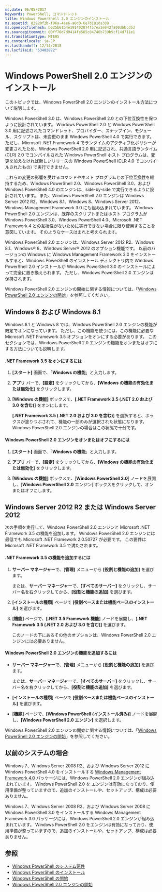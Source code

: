 ```yaml
---
ms.date: 06/05/2017
keywords: PowerShell, コマンドレット
title: Windows PowerShell 2.0 エンジンのインストール
ms.assetid: 82928f2b-f96a-4ae6-a0d0-6e7b181da308
ms.openlocfilehash: b625b61b4e191402074f57ea2e942f800dbbcd53
ms.sourcegitcommit: 00ff76d7d9414fe585c04740b739b9cf14d711e1
ms.translationtype: MTE95
ms.contentlocale: ja-JP
ms.lasthandoff: 12/14/2018
ms.locfileid: "53402822"
---
```

# <a name="installing-the-windows-powershell-20-engine"></a>Windows PowerShell 2.0 エンジンのインストール
このトピックでは、Windows PowerShell 2.0 エンジンのインストール方法について説明します。

Windows PowerShell 3.0 は、Windows PowerShell 2.0 との下位互換性を保つように設計されています。 Windows PowerShell 2.0 と Windows PowerShell 3.0 用に記述されたコマンドレット、プロバイダー、スナップイン、モジュール、スクリプトは、未変更のまま Windows PowerShell 4.0 で実行できます。 ただし、Microsoft .NET Framework 4 でランタイムのアクティブ化ポリシーが変更されたため、Windows PowerShell 2.0 用に記述され、共通言語ランタイム (CLR) 2.0 でコンパイルされた Windows PowerShell ホスト プログラムは、変更を加えなければ新しいリリースの Windows PowerShell (CLR 4.0 でコンパイルされたもの) で実行できません。

これらの変更の影響を受けるコマンドやホスト プログラムとの下位互換性を維持するため、Windows PowerShell 2.0、Windows PowerShell 3.0、および Windows PowerShell 4.0 のエンジンは、side-by-side で実行できるように設計されています。 また、Windows PowerShell 2.0 エンジンは Windows Server 2012 R2、Windows 8.1、Windows 8、Windows Server 2012、Windows Management Framework 3.0 にも組み込まれています。 Windows PowerShell 2.0 エンジンは、既存のスクリプトまたはホスト プログラムが Windows PowerShell 3.0、Windows PowerShell 4.0、Microsoft .NET Framework 4 との互換性がないために実行できない場合に限り使用することを意図しています。 そのようなケースはまれと考えられます。

Windows PowerShell 2.0 エンジンは、Windows Server 2012 R2、Windows 8.1、Windows® 8、Windows Server® 2012 のオプション機能です。 以前のバージョンの Windows に Windows Management Framework 3.0 をインストールすると、Windows PowerShell のインストール ディレクトリ内で Windows PowerShell 2.0 インストールが Windows PowerShell 3.0 のインストールによって完全に置き換えられます。 ただし、Windows PowerShell 2.0 エンジンは保持されます。

Windows PowerShell 2.0 エンジンの開始に関する情報については、「[Windows PowerShell 2.0 エンジンの開始](../getting-started/Starting-the-Windows-PowerShell-2.0-Engine.md)」を参照してください。

## <a name="on-windows-81-and-windows-8"></a>Windows 8 および Windows 8.1
Windows 8.1 と Windows 8 では、Windows PowerShell 2.0 エンジンの機能が既定でオンになっています。 ただし、この機能を使うには、この機能に必要な Microsoft .NET Framework 3.5 オプションをオンにする必要があります。 このセクションでは、Windows PowerShell 2.0 エンジンの機能をオンまたはオフにする方法についても説明します。

#### <a name="to-turn-on-net-framework-35"></a>.NET Framework 3.5 をオンにするには

1. **[スタート]** 画面で、「**Windows の機能**」と入力します。

2. **アプリ** バーで、**[設定]** をクリックしてから、**[Windows の機能の有効化または無効化]** をクリックします。

3. **[Windows の機能]** ボックスで、**[.NET Framework 3.5 (.NET 2.0 および 3.0 を含む)]** をオンにします。

    **[.NET Framework 3.5 (.NET 2.0 および 3.0 を含む)]** を選択すると、ボックスが塗りつぶされて、機能の一部のみが選択された状態になります。 Windows PowerShell 2.0 エンジンの場合はこの状態で十分です。

#### <a name="to-turn-the-windows-powershell-20-engine-on-and-off"></a>Windows PowerShell 2.0 エンジンをオンまたはオフにするには

1. **[スタート]** 画面で、「**Windows の機能**」と入力します。

2. **アプリ** バーで、**[設定]** をクリックしてから、**[Windows の機能の有効化または無効化]** をクリックします。

3. **[Windows の機能]** ボックスで、[**Windows PowerShell 2.0**] ノードを展開し、[**Windows PowerShell 2.0** エンジン] ボックスをクリックして、オンまたはオフにします。

## <a name="on-windows-server-2012-r2-and-windows-server-2012"></a>Windows Server 2012 R2 または Windows Server 2012
次の手順を実行して、Windows PowerShell 2.0 エンジンと Microsoft .NET Framework 3.5 の機能を追加します。 Windows PowerShell 2.0 エンジンには最低でも Microsoft .NET Framework 2.0.50727 が必要です。 この要件は Microsoft .NET Framework 3.5 で満たされます。

#### <a name="to-add-the-net-framework-35-feature"></a>.NET Framework 3.5 の機能を追加するには

1. **サーバー マネージャー**で、**[管理]** メニューから **[役割と機能の追加]** を選びます。

    または、**サーバー マネージャー**で、**[すべてのサーバー]** をクリックし、サーバー名を右クリックしてから、**[役割と機能の追加]** を選びます。

2. **[インストールの種類]** ページで **[役割ベースまたは機能ベースのインストール]** を選びます。

3. **[機能]** ページで、**[.NET 3.5 Framework 機能]** ノードを展開し、**[.NET Framework 3.5 (.NET 2.0 および 3.0 を含む)]** を選びます。

    このノードの下にあるその他のオプションは、Windows PowerShell 2.0 エンジンには必要ありません。

#### <a name="to-add-the-windows-powershell-20-engine-feature"></a>Windows PowerShell 2.0 エンジンの機能を追加するには

- **サーバー マネージャー**で、**[管理]** メニューから **[役割と機能の追加]** を選びます。

    または、**サーバー マネージャー**で、**[すべてのサーバー]** をクリックし、サーバー名を右クリックしてから、**[役割と機能の追加]** を選びます。

- **[インストールの種類]** ページで **[役割ベースまたは機能ベースのインストール]** を選びます。

- **[機能]** ページで、**[Windows PowerShell (インストール済み)]** ノードを展開し、**[Windows PowerShell 2.0 エンジン]** を選択します。

Windows PowerShell 2.0 エンジンの開始に関する情報については、「[Windows PowerShell 2.0 エンジンの開始](../getting-started/Starting-the-Windows-PowerShell-2.0-Engine.md)」を参照してください。

## <a name="on-earlier-systems"></a>以前のシステムの場合
Windows 7、Windows Server 2008 R2、および Windows Server 2012 に Windows PowerShell 4.0 をインストールする [Windows Management Framework 4.0](https://go.microsoft.com/fwlink/?LinkID=293881) パッケージには、Windows PowerShell 2.0 エンジンが組み込まれています。 Windows PowerShell 2.0 を エンジンは有効になっており、使用準備が整っていますので、追加のインストールや、セットアップ、構成は必要ありません。

Windows 7、Windows Server 2008 R2、および Windows Server 2008 に Windows PowerShell 3.0 をインストールする Windows Management Framework 3.0 パッケージには、Windows PowerShell 2.0 エンジンが組み込まれています。 Windows PowerShell 2.0 をエンジンは有効になっており、使用準備が整っていますので、追加のインストールや、セットアップ、構成は必要ありません。

## <a name="see-also"></a>参照
- [Windows PowerShell のシステム要件](Windows-PowerShell-System-Requirements.md)
- [Windows PowerShell のインストール](Installing-Windows-PowerShell.md)
- [Windows PowerShell の開始](https://technet.microsoft.com/en-us/library/8ec8c2d7-8e7c-4722-a3d2-498fe5739a8e)
- [Windows PowerShell 2.0 エンジンの開始](../getting-started/Starting-the-Windows-PowerShell-2.0-Engine.md)